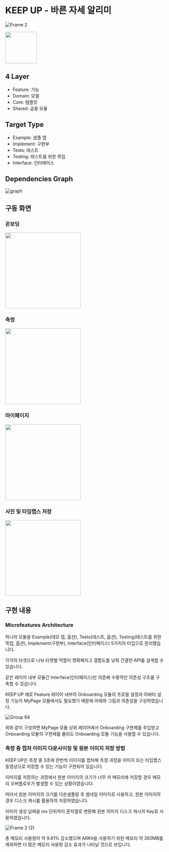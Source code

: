 # KEEP UP - 바른 자세 알리미
![Frame 2](https://github.com/HJEHA/KEEP-UP/assets/98801129/ce51ac3e-81d8-4dc1-8ef6-57663474f25a)


<img src="https://github.com/HJEHA/KEEP-UP/assets/98801129/481e5a89-53b6-4daa-8ccd-2ddfe87143f4" width="100" height="100">

## 4 Layer
- Feature: 기능
- Domain: 모델
- Core: 템플릿
- Shared: 공용 모듈

## Target Type
- Example: 샘플 앱
- Implement: 구현부
- Tests: 테스트
- Testing: 테스트를 위한 목업
- Interface: 인터페이스

## Dependencies Graph
![graph](https://github.com/HJEHA/KEEP-UP/assets/98801129/70cb29cf-167d-4c1b-a43c-bc09dbe2120e)

## 구동 화면
### 온보딩
<image src="https://github.com/HJEHA/KEEP-UP/assets/98801129/8586a97c-c4d8-41da-9a20-4a375a1a23b5" width="240">

### 측정
<image src="https://github.com/HJEHA/KEEP-UP/assets/98801129/1140bddb-5959-4287-850a-46394853f425" width="240">

### 마이페이지
<image src="https://github.com/HJEHA/KEEP-UP/assets/98801129/21771125-d3bf-48e1-b438-b4eb25d55deb" width="240">

### 사진 및 타임랩스 저장
<image src="https://github.com/HJEHA/KEEP-UP/assets/98801129/ff6a70c4-fe02-4c36-931b-06d4f5d88b7e" width="240">

## 구현 내용
### Microfeatures Architecture
하나의 모듈을 Example(데모 앱, 옵션), Tests(테스트, 옵션), Testing(테스트를 위한 목업, 옵션), Implement(구현부), Interface(인터페이스) 5가지의 타입으로 분리했습니다.

각각의 타겟으로 나눠 타켓별 역할이 명확해지고 결합도를 낮춰 간결한 API를 설계할 수 있습니다.

같은 레이어 내부 모듈간 Interface(인터페이스)만 의존해 수평적인 의존성 구조를 구축할 수 있습니다.

KEEP UP 예로 Feature 레이어 내부의 Onboarding 모듈의 프로필 설정과 아바타 설정 기능이 MyPage 모듈에서도 필요했기 때문에 아래와 그림과 의존성을 구성하였습니다.

![Group 64](https://github.com/HJEHA/KEEP-UP/assets/98801129/740ee265-f974-4a65-9a31-03f5dd82ce22)

위와 같이 구성하면 MyPage 모듈 상위 레이어에서 Onboarding 구현체를 주입받고 Onboarding 모듈의 구현체를 몰라도 Onboarding 모듈 기능을 사용할 수 있습니다.

### 측정 중 캡처 이미지 다운사이징 및 원본 이미지 저장 방법
KEEP UP은 측정 중 3초에 한번씩 이미지를 캡처해 측정 과정을 이미지 또는 타입랩스 동영상으로 저장할 수 있는 기능이 구현되어 있습니다.

이미지를 저장하는 과정에서 원본 이미지의 크기가 너무 커 메모리에 저장할 경우 메모리 오버플로우가 발생할 수 있는 상황이였습니다.

따라서 원본 이미지의 크기를 다운샘플링 후 썸네일 이미지로 사용하고, 원본 이미지의 경우 디스크 캐시를 활용하여 저장하였습니다.

이미지 생성 날짜을 ms 단위까지 문자열로 변환해 원본 이미지 디스크 캐시의 Key로 사용하였습니다.

![Frame 2 (2)](https://github.com/HJEHA/KEEP-UP/assets/98801129/07effca8-ed9d-472a-be52-b41cbdb05c7b)

총 메모리 사용량이 약 9.81% 감소했으며 ARKit을 사용하기 위한 메모리 약 350MB를 제외하면 더 많은 메모리 사용량 감소 효과가 나타날 것으로 보입니다.
